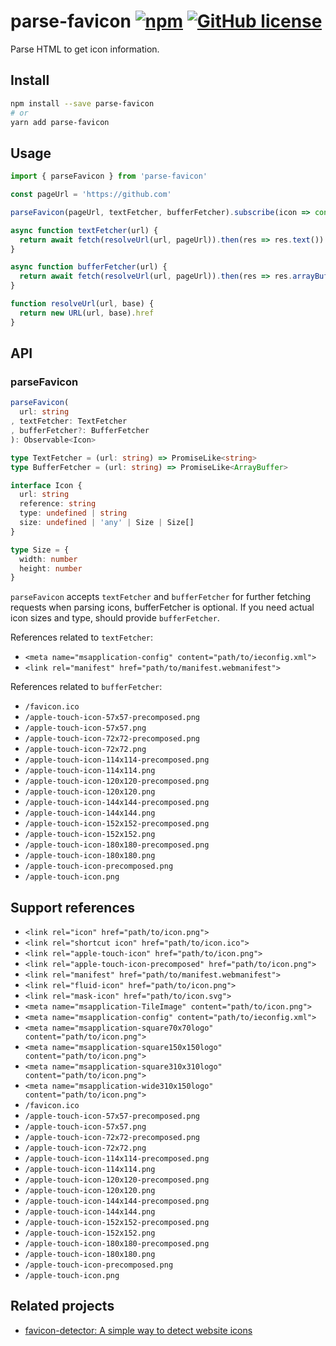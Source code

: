 # parse-favicon [![npm](https://img.shields.io/npm/v/parse-favicon.svg?maxAge=86400)](https://www.npmjs.com/package/parse-favicon) [![GitHub license](https://img.shields.io/badge/license-MIT-blue.svg)](https://raw.githubusercontent.com/BlackGlory/parse-favicon/master/LICENSE)

Parse HTML to get icon information.

## Install

```sh
npm install --save parse-favicon
# or
yarn add parse-favicon
```

## Usage

```js
import { parseFavicon } from 'parse-favicon'

const pageUrl = 'https://github.com'

parseFavicon(pageUrl, textFetcher, bufferFetcher).subscribe(icon => console.log(icon))

async function textFetcher(url) {
  return await fetch(resolveUrl(url, pageUrl)).then(res => res.text())
}

async function bufferFetcher(url) {
  return await fetch(resolveUrl(url, pageUrl)).then(res => res.arrayBuffer())
}

function resolveUrl(url, base) {
  return new URL(url, base).href
}
```

## API

### parseFavicon

```ts
parseFavicon(
  url: string
, textFetcher: TextFetcher
, bufferFetcher?: BufferFetcher
): Observable<Icon>

type TextFetcher = (url: string) => PromiseLike<string>
type BufferFetcher = (url: string) => PromiseLike<ArrayBuffer>

interface Icon {
  url: string
  reference: string
  type: undefined | string
  size: undefined | 'any' | Size | Size[]
}

type Size = {
  width: number
  height: number
}
```

`parseFavicon` accepts `textFetcher` and `bufferFetcher` for further fetching requests when parsing icons, bufferFetcher is optional.
If you need actual icon sizes and type, should provide `bufferFetcher`.

References related to `textFetcher`:
* `<meta name="msapplication-config" content="path/to/ieconfig.xml">`
* `<link rel="manifest" href="path/to/manifest.webmanifest">`

References related to `bufferFetcher`:
* `/favicon.ico`
* `/apple-touch-icon-57x57-precomposed.png`
* `/apple-touch-icon-57x57.png`
* `/apple-touch-icon-72x72-precomposed.png`
* `/apple-touch-icon-72x72.png`
* `/apple-touch-icon-114x114-precomposed.png`
* `/apple-touch-icon-114x114.png`
* `/apple-touch-icon-120x120-precomposed.png`
* `/apple-touch-icon-120x120.png`
* `/apple-touch-icon-144x144-precomposed.png`
* `/apple-touch-icon-144x144.png`
* `/apple-touch-icon-152x152-precomposed.png`
* `/apple-touch-icon-152x152.png`
* `/apple-touch-icon-180x180-precomposed.png`
* `/apple-touch-icon-180x180.png`
* `/apple-touch-icon-precomposed.png`
* `/apple-touch-icon.png`

## Support references

* `<link rel="icon" href="path/to/icon.png">`
* `<link rel="shortcut icon" href="path/to/icon.ico">`
* `<link rel="apple-touch-icon" href="path/to/icon.png">`
* `<link rel="apple-touch-icon-precomposed" href="path/to/icon.png">`
* `<link rel="manifest" href="path/to/manifest.webmanifest">`
* `<link rel="fluid-icon" href="path/to/icon.png">`
* `<link rel="mask-icon" href="path/to/icon.svg">`
* `<meta name="msapplication-TileImage" content="path/to/icon.png">`
* `<meta name="msapplication-config" content="path/to/ieconfig.xml">`
* `<meta name="msapplication-square70x70logo" content="path/to/icon.png">`
* `<meta name="msapplication-square150x150logo" content="path/to/icon.png">`
* `<meta name="msapplication-square310x310logo" content="path/to/icon.png">`
* `<meta name="msapplication-wide310x150logo" content="path/to/icon.png">`
* `/favicon.ico`
* `/apple-touch-icon-57x57-precomposed.png`
* `/apple-touch-icon-57x57.png`
* `/apple-touch-icon-72x72-precomposed.png`
* `/apple-touch-icon-72x72.png`
* `/apple-touch-icon-114x114-precomposed.png`
* `/apple-touch-icon-114x114.png`
* `/apple-touch-icon-120x120-precomposed.png`
* `/apple-touch-icon-120x120.png`
* `/apple-touch-icon-144x144-precomposed.png`
* `/apple-touch-icon-144x144.png`
* `/apple-touch-icon-152x152-precomposed.png`
* `/apple-touch-icon-152x152.png`
* `/apple-touch-icon-180x180-precomposed.png`
* `/apple-touch-icon-180x180.png`
* `/apple-touch-icon-precomposed.png`
* `/apple-touch-icon.png`

## Related projects

* [favicon-detector: A simple way to detect website icons](https://github.com/BlackGlory/favicon-detector)

